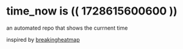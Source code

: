 # time_now is (( 1728615600600 ))

an automated repo that shows the currnent time

inspired by [breakingheatmap](https://github.com/breakingheatmap/breakingheatmap)